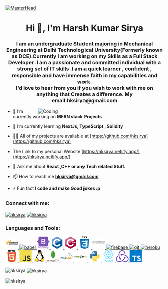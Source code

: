 [![MasterHead](https://media-exp1.licdn.com/dms/image/C4D16AQHnog5iSSRxXQ/profile-displaybackgroundimage-shrink_350_1400/0/1650198717235?e=1662595200&v=beta&t=h-EmB_kctDlNVtYjW_NA-oZu0SgBpZJOe1I-Mzj8mD4)](https://hksirya.io)
<h1 align="center">Hi 👋, I'm Harsh Kumar Sirya</h1>
<h3 align="center">I am an undergraduate Student majoring in Mechanical Engineering at Delhi Technological University(Formerly known as DCE).Currently I am working on my Skills as a Full Stack Developer .I am a passionate and committed individual with a strong set of IT skills .I am a quick learner , confident , responsible and have immense faith in my capabilities and work.<br/>
I'd love to hear from you if you wish to work with me on anything that Creates a difference. My email:hksirya@gmail.com</h3>
<img src="https://cdn.dribbble.com/users/1162077/screenshots/3848914/programmer.gif" align="right" alt="Coding" width="400"/>

- 🔭 I’m currently working on **MERN stack Projects**

- 🌱 I’m currently learning **NextJs, TypeScript , Solidity**

- 👨‍💻 All of my projects are available at [https://github.com/hksirya](https://github.com/hksirya)

- The Link to my personal Website [https://hksirya.netlify.app/](https://hksirya.netlify.app/)

- 💬 Ask me about **React ,C++ or any Tech related Stuff.**

- 📫 How to reach me **hksirya@gmail.com**

- ⚡ Fun fact **I code and make Good jokes :p**

<h3 align="left">Connect with me:</h3>
<p align="left">
<a href="https://twitter.com/hksirya" target="blank"><img align="center" src="https://raw.githubusercontent.com/rahuldkjain/github-profile-readme-generator/master/src/images/icons/Social/twitter.svg" alt="hksirya" height="30" width="40" /></a>
<a href="https://linkedin.com/in/hksirya" target="blank"><img align="center" src="https://raw.githubusercontent.com/rahuldkjain/github-profile-readme-generator/master/src/images/icons/Social/linked-in-alt.svg" alt="hksirya" height="30" width="40" /></a>
</p>

<h3 align="left">Languages and Tools:</h3>
<p align="left"> <a href="https://aws.amazon.com" target="_blank" rel="noreferrer"> <img src="https://raw.githubusercontent.com/devicons/devicon/master/icons/amazonwebservices/amazonwebservices-original-wordmark.svg" alt="aws" width="40" height="40"/> </a> <a href="https://babeljs.io/" target="_blank" rel="noreferrer"> <img src="https://www.vectorlogo.zone/logos/babeljs/babeljs-icon.svg" alt="babel" width="40" height="40"/> </a> <a href="https://getbootstrap.com" target="_blank" rel="noreferrer"> <img src="https://raw.githubusercontent.com/devicons/devicon/master/icons/bootstrap/bootstrap-plain-wordmark.svg" alt="bootstrap" width="40" height="40"/> </a> <a href="https://www.cprogramming.com/" target="_blank" rel="noreferrer"> <img src="https://raw.githubusercontent.com/devicons/devicon/master/icons/c/c-original.svg" alt="c" width="40" height="40"/> </a> <a href="https://www.w3schools.com/cpp/" target="_blank" rel="noreferrer"> <img src="https://raw.githubusercontent.com/devicons/devicon/master/icons/cplusplus/cplusplus-original.svg" alt="cplusplus" width="40" height="40"/> </a> <a href="https://www.w3schools.com/css/" target="_blank" rel="noreferrer"> <img src="https://raw.githubusercontent.com/devicons/devicon/master/icons/css3/css3-original-wordmark.svg" alt="css3" width="40" height="40"/> </a> <a href="https://expressjs.com" target="_blank" rel="noreferrer"> <img src="https://raw.githubusercontent.com/devicons/devicon/master/icons/express/express-original-wordmark.svg" alt="express" width="40" height="40"/> </a> <a href="https://firebase.google.com/" target="_blank" rel="noreferrer"> <img src="https://www.vectorlogo.zone/logos/firebase/firebase-icon.svg" alt="firebase" width="40" height="40"/> </a> <a href="https://git-scm.com/" target="_blank" rel="noreferrer"> <img src="https://www.vectorlogo.zone/logos/git-scm/git-scm-icon.svg" alt="git" width="40" height="40"/> </a> <a href="https://heroku.com" target="_blank" rel="noreferrer"> <img src="https://www.vectorlogo.zone/logos/heroku/heroku-icon.svg" alt="heroku" width="40" height="40"/> </a> <a href="https://www.w3.org/html/" target="_blank" rel="noreferrer"> <img src="https://raw.githubusercontent.com/devicons/devicon/master/icons/html5/html5-original-wordmark.svg" alt="html5" width="40" height="40"/> </a> <a href="https://developer.mozilla.org/en-US/docs/Web/JavaScript" target="_blank" rel="noreferrer"> <img src="https://raw.githubusercontent.com/devicons/devicon/master/icons/javascript/javascript-original.svg" alt="javascript" width="40" height="40"/> </a> <a href="https://www.linux.org/" target="_blank" rel="noreferrer"> <img src="https://raw.githubusercontent.com/devicons/devicon/master/icons/linux/linux-original.svg" alt="linux" width="40" height="40"/> </a> <a href="https://www.mongodb.com/" target="_blank" rel="noreferrer"> <img src="https://raw.githubusercontent.com/devicons/devicon/master/icons/mongodb/mongodb-original-wordmark.svg" alt="mongodb" width="40" height="40"/> </a> <a href="https://www.mysql.com/" target="_blank" rel="noreferrer"> <img src="https://raw.githubusercontent.com/devicons/devicon/master/icons/mysql/mysql-original-wordmark.svg" alt="mysql" width="40" height="40"/> </a> <a href="https://nodejs.org" target="_blank" rel="noreferrer"> <img src="https://raw.githubusercontent.com/devicons/devicon/master/icons/nodejs/nodejs-original-wordmark.svg" alt="nodejs" width="40" height="40"/> </a> <a href="https://www.python.org" target="_blank" rel="noreferrer"> <img src="https://raw.githubusercontent.com/devicons/devicon/master/icons/python/python-original.svg" alt="python" width="40" height="40"/> </a> <a href="https://reactjs.org/" target="_blank" rel="noreferrer"> <img src="https://raw.githubusercontent.com/devicons/devicon/master/icons/react/react-original-wordmark.svg" alt="react" width="40" height="40"/> </a> <a href="https://redux.js.org" target="_blank" rel="noreferrer"> <img src="https://raw.githubusercontent.com/devicons/devicon/master/icons/redux/redux-original.svg" alt="redux" width="40" height="40"/> </a> <a href="https://www.typescriptlang.org/" target="_blank" rel="noreferrer"> <img src="https://raw.githubusercontent.com/devicons/devicon/master/icons/typescript/typescript-original.svg" alt="typescript" width="40" height="40"/> </a> </p>

<p><img align="left" src="https://github-readme-stats.vercel.app/api/top-langs?username=hksirya&show_icons=true&locale=en&layout=compact" alt="hksirya" /></p>

<p>&nbsp;<img align="center" src="https://github-readme-stats.vercel.app/api?username=hksirya&show_icons=true&locale=en" alt="hksirya" /></p>

<p><img align="center" src="https://github-readme-streak-stats.herokuapp.com/?user=hksirya&" alt="hksirya" /></p>
